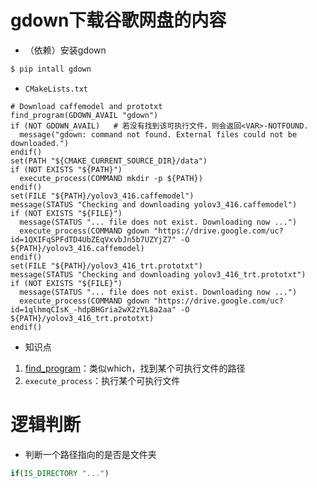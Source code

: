 # gdown下载谷歌网盘的内容

- （依赖）安装gdown

```bash
$ pip intall gdown
```

- `CMakeLists.txt`

```
# Download caffemodel and prototxt
find_program(GDOWN_AVAIL "gdown")
if (NOT GDOWN_AVAIL)   # 若没有找到该可执行文件，则会返回<VAR>-NOTFOUND.
  message("gdown: command not found. External files could not be downloaded.")
endif()
set(PATH "${CMAKE_CURRENT_SOURCE_DIR}/data")
if (NOT EXISTS "${PATH}")
  execute_process(COMMAND mkdir -p ${PATH})
endif()
set(FILE "${PATH}/yolov3_416.caffemodel")
message(STATUS "Checking and downloading yolov3_416.caffemodel")
if (NOT EXISTS "${FILE}")
  message(STATUS "... file does not exist. Downloading now ...")
  execute_process(COMMAND gdown "https://drive.google.com/uc?id=1QXIFqSPFdTD4UbZEqVxvbJn5b7UZYjZ7" -O ${PATH}/yolov3_416.caffemodel)
endif()
set(FILE "${PATH}/yolov3_416_trt.prototxt")
message(STATUS "Checking and downloading yolov3_416_trt.prototxt")
if (NOT EXISTS "${FILE}")
  message(STATUS "... file does not exist. Downloading now ...")
  execute_process(COMMAND gdown "https://drive.google.com/uc?id=1qlhmqCIsK_-hdpBHGria2wX2zYL8a2aa" -O ${PATH}/yolov3_416_trt.prototxt)
endif()
```

- 知识点

1. [find_program](https://cmake.org/cmake/help/v3.18/command/find_program.html?highlight=find_program)：类似which，找到某个可执行文件的路径
2. `execute_process`：执行某个可执行文件



# 逻辑判断

- 判断一个路径指向的是否是文件夹

```cmake
if(IS_DIRECTORY "...")
```

